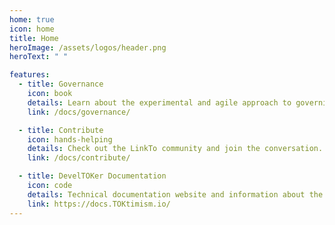 ```yaml
---
home: true
icon: home
title: Home
heroImage: /assets/logos/header.png
heroText: " "

features:
  - title: Governance
    icon: book
    details: Learn about the experimental and agile approach to governing the LinkTo Collective.
    link: /docs/governance/

  - title: Contribute
    icon: hands-helping
    details: Check out the LinkTo community and join the conversation.
    link: /docs/contribute/

  - title: DevelTOKer Documentation
    icon: code
    details: Technical documentation website and information about the TOK Stack.
    link: https://docs.TOKtimism.io/
---
```

